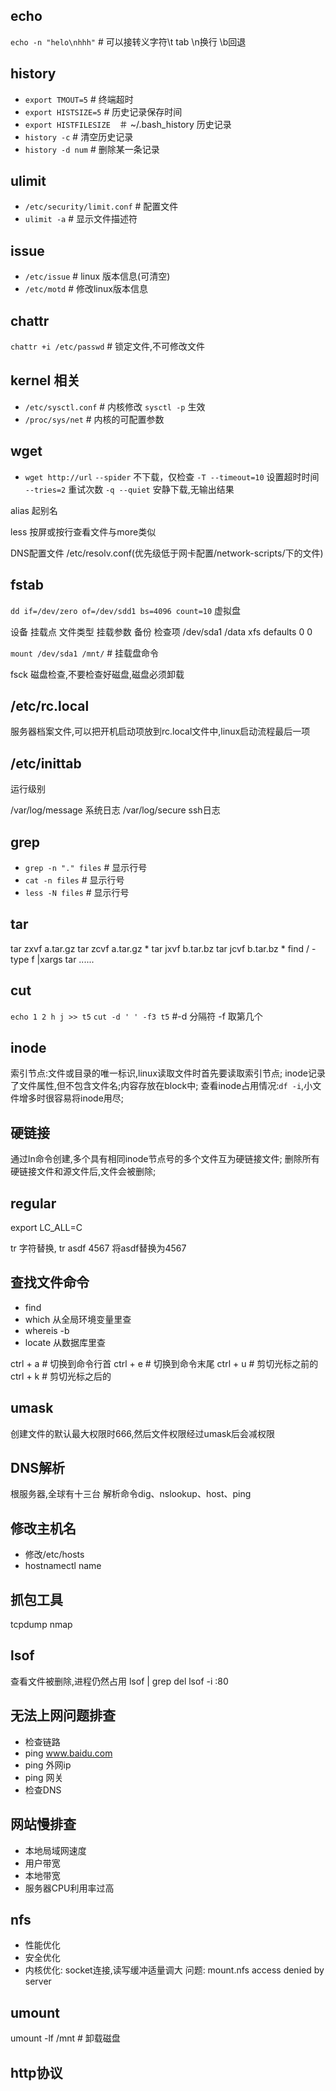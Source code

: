 echo
------------------------
`echo -n "helo\nhhh"` # 可以接转义字符\t tab \n换行 \b回退


history
------------------
- `export TMOUT=5` # 终端超时
- `export HISTSIZE=5` # 历史记录保存时间
- `export HISTFILESIZE`　＃ ~/.bash_history 历史记录
- `history -c` # 清空历史记录
- `history -d num` # 删除某一条记录

ulimit
----------------------
- `/etc/security/limit.conf` # 配置文件
- `ulimit -a` # 显示文件描述符

issue
-------------------
- `/etc/issue` # linux 版本信息(可清空)
- `/etc/motd` # 修改linux版本信息

chattr
-------------------
`chattr +i /etc/passwd` # 锁定文件,不可修改文件

kernel 相关
--------------------
- `/etc/sysctl.conf` # 内核修改 `sysctl -p` 生效
- `/proc/sys/net` # 内核的可配置参数

wget 
----------------------------
- `wget http://url`
	`--spider` 不下载，仅检查
	`-T --timeout=10` 设置超时时间
	`--tries=2` 重试次数
	`-q --quiet` 安静下载,无输出结果

alias 起别名

less 按屏或按行查看文件与more类似

DNS配置文件 /etc/resolv.conf(优先级低于网卡配置/network-scripts/下的文件)


fstab
--------------------
`dd if=/dev/zero of=/dev/sdd1 bs=4096 count=10` 虚拟盘

设备      挂载点   文件类型  挂载参数  备份 检查项
/dev/sda1 /data  xfs  defaults  0 0

`mount /dev/sda1 /mnt/` # 挂载盘命令

fsck 磁盘检查,不要检查好磁盘,磁盘必须卸载

/etc/rc.local
-----------------------
服务器档案文件,可以把开机启动项放到rc.local文件中,linux启动流程最后一项

/etc/inittab
------------------------
运行级别

/var/log/message 系统日志
/var/log/secure  ssh日志

grep
----------------------
- `grep -n "." files` # 显示行号
- `cat -n files` # 显示行号
- `less -N files` # 显示行号

tar
--------------------------
tar zxvf a.tar.gz
tar zcvf a.tar.gz *
tar jxvf b.tar.bz
tar jcvf b.tar.bz *
find / -type f |xargs tar ......

cut
--------------------------
`echo 1 2 h j >> t5`
`cut -d ' ' -f3 t5` #-d 分隔符 -f 取第几个 

inode
-------------------
索引节点:文件或目录的唯一标识,linux读取文件时首先要读取索引节点;
inode记录了文件属性,但不包含文件名;内容存放在block中;
查看inode占用情况:`df -i`,小文件增多时很容易将inode用尽;

硬链接
----------
通过ln命令创建,多个具有相同inode节点号的多个文件互为硬链接文件;
删除所有硬链接文件和源文件后,文件会被删除;

regular
----------------------
export LC_ALL=C

tr 字符替换, tr asdf 4567 将asdf替换为4567

查找文件命令
--------------------
- find 
- which 从全局环境变量里查
- whereis -b
- locate 从数据库里查

ctrl + a # 切换到命令行首
ctrl + e # 切换到命令末尾
ctrl + u # 剪切光标之前的
ctrl + k # 剪切光标之后的

umask
---------------------
创建文件的默认最大权限时666,然后文件权限经过umask后会减权限

DNS解析
-------------------
根服务器,全球有十三台
解析命令dig、nslookup、host、ping

修改主机名
------------------
- 修改/etc/hosts
- hostnamectl name

抓包工具
-------------------
tcpdump
nmap

lsof
------------------
查看文件被删除,进程仍然占用
lsof | grep del
lsof -i :80


无法上网问题排查
---------------------------
- 检查链路
- ping www.baidu.com
- ping 外网ip
- ping 网关
- 检查DNS

网站慢排查
---------------

- 本地局域网速度
- 用户带宽
- 本地带宽
- 服务器CPU利用率过高


nfs
---------------
- 性能优化
- 安全优化
- 内核优化: socket连接,读写缓冲适量调大
问题: mount.nfs access denied by server

umount
-------------------
umount -lf /mnt # 卸载磁盘

http协议
-------------------------------


